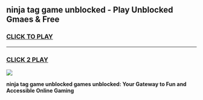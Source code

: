 
## ninja tag game unblocked - Play Unblocked Gmaes & Free
<h3>
<a href="https://premium.freeplayer.one?title=ninja_tag_game_unblocked&ref=19F">CLICK TO PLAY</a></h3>
<hr>

<h3>
<a href="https://premium.freeplayer.one?title=ninja_tag_game_unblocked&ref=19F">CLICK 2 PLAY</a>
  
</h3>

<a href="https://premium.freeplayer.one?title=ninja_tag_game_unblocked&ref=19F/"><img src="https://clearcache.store/games.png"></a>


**ninja tag game unblocked games unblocked: Your Gateway to Fun and Accessible Online Gaming**
